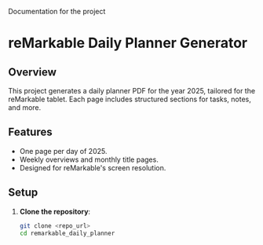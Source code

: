 Documentation for the project

# reMarkable Daily Planner Generator

## Overview
This project generates a daily planner PDF for the year 2025, tailored for the reMarkable tablet. Each page includes structured sections for tasks, notes, and more.

## Features
- One page per day of 2025.
- Weekly overviews and monthly title pages.
- Designed for reMarkable's screen resolution.

## Setup

1. **Clone the repository**:
   ```bash
   git clone <repo_url>
   cd remarkable_daily_planner
